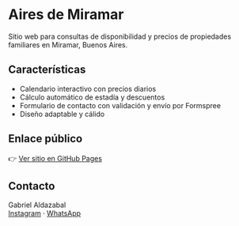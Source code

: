 # Aires de Miramar

Sitio web para consultas de disponibilidad y precios de propiedades familiares en Miramar, Buenos Aires.

## Características

- Calendario interactivo con precios diarios
- Cálculo automático de estadía y descuentos
- Formulario de contacto con validación y envío por Formspree
- Diseño adaptable y cálido

## Enlace público

👉 [Ver sitio en GitHub Pages](https://gabaldaar.github.io/aires-de-miramar/)

## Contacto

Gabriel Aldazabal  
[Instagram](https://instagram.com/alquileres.miramar) · [WhatsApp](https://wa.me/5491159923813)
